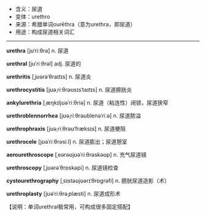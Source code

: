 - <span class="definition">含义：尿道</span>
- <span class="definition">变体：urethro</span>
- <span class="definition">来源：希腊单词ourēthra（意为urethra，即尿道）</span>
- <span class="definition">用途：构成尿道相关词汇</span>


---


<span class="vocabulary">**urethra**</span> [jʊˈriːθrə] n. 尿道

<span class="vocabulary">**urethral**</span> [jʊˈriːθrəl] adj. 尿道的

<span class="vocabulary">**urethritis**</span> [ˌjʊərəˈθraɪtɪs] n. 尿道炎

<span class="vocabulary">**urethrocystitis**</span> [jʊəˌriːθrəʊsɪsˈtaɪtɪs] n. 尿道膀胱炎

<span class="vocabulary">**ankylurethria**</span> [ˌæŋkɪljʊəˈriːθriə] n. 尿道（粘连性）闭锁，尿道狭窄

<span class="vocabulary">**urethroblennorrhea**</span> [jʊəˌriːθrəʊblenəˈriːə] n. 尿道脓溢

<span class="vocabulary">**urethrophraxis**</span> [jʊəˌriːθrəʊˈfræksɪs] n. 尿道梗阻

<span class="vocabulary">**urethrocele**</span> [jʊəˈriːθrəsiːl] n. 尿道膨出；尿道憩室

<span class="vocabulary">**aerourethroscope**</span> [ˌeərəʊjʊəˈriːθrəskəʊp] n. 充气尿道镜

<span class="vocabulary">**urethroscopy**</span> [ˌjʊərəˈθrɒskəpi] n. 尿道镜检查

<span class="vocabulary">**cystourethrography**</span> [ˌsɪstəʊjʊərɪˈθrɒgrəfi] n. 膀胱尿道造影（术）

<span class="vocabulary">**urethroplasty**</span> [jʊəˈriːθrəˌplæsti] n. 尿道成形术

【说明：单词urethral极常用，可构成很多固定搭配】
